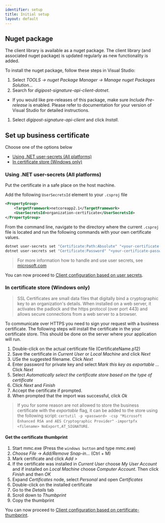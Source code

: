 ```yaml
---
identifier: setup
title: Initial setup
layout: default
---
```


## Nuget package

The client library is available as a nuget package. The client library (and associated nuget package) is updated regularly as new functionality is added.


To install the nuget package, follow these steps in Visual Studio:

1. Select _TOOLS -> nuget Package Manager -> Manage nuget Packages Solution..._
1. Search for _digipost-signature-api-client-dotnet_.
* If you would like pre-releases of this package, make sure _Include Pre-release_ is enabled. Please refer to documentation for your version of Visual Studio for detailed instructions.
1. Select _digipost-signature-api-client_ and click _Install_.

## Set up business certificate

Choose one of the options below
- [Using .NET user-secrets (All platforms)](#using-net-user-secrets-all-platforms)
- [In certificate store (Windows only)](#in-certificate-store-windows-only)

### Using .NET user-secrets (All platforms)

Put the certificate in a safe place on the host machine.

Add the following `UserSecretsId` element to your `.csproj` file

```xml
<PropertyGroup>
    <TargetFramework>netcoreapp2.1</TargetFramework>
    <UserSecretsId>organization-certificate</UserSecretsId>
</PropertyGroup>
```

From the command line, navigate to the directory where the current `.csproj` file is located and run the following commands with your own certificate values.

```sh
dotnet user-secrets set "Certificate:Path:Absolute" "<your-certificate.p12>"
dotnet user-secrets set "Certificate:Password" "<your-certificate-password>"
```

> For more information how to handle and use user secrets, see [microsoft.com](https://docs.microsoft.com/en-us/aspnet/core/security/app-secrets?view=aspnetcore-2.1)

You can now proceed to [Client configuration based on user secrets](#based-on-user-secrets).

### In certificate store (Windows only)

<blockquote>SSL Certificates are small data files that digitally bind a cryptographic key to an organization's details. When installed on a web server, it activates the padlock and the https protocol (over port 443) and allows secure connections from a web server to a browser.</blockquote>

To communicate over HTTPS you need to sign your request with a business certificate. The following steps will install the certificate in the your certificate store. This should be done on the server where your application will run.

1.  Double-click on the actual certificate file (CertificateName.p12)
1.  Save the certificate in _Current User_ or _Local Machine_ and click _Next_ 
1.  USe the suggested filename. Click _Next_
1.  Enter password for private key and select _Mark this key as exportable ..._ Click _Next_
1.  Select _Automatically select the certificate store based on the type of certificate_
1.  Click _Next_ and _Finish_
1.  Accept the certificate if prompted.
1.  When prompted that the import was successful, click _Ok_

> If you for some reason are not allowed to store the business certificate with the _exportable_ flag, it can be added to the store using the following script: `certutil -p <password> -csp "Microsoft Enhanced RSA and AES Cryptographic Provider"` 
`-importpfx <filename> NoExport,AT_SIGNATURE`. 


#### Get the certificate thumbprint

1. Start mmc.exe (Press the `windows button` and type mmc.exe)
1. _Choose File_ -> _Add/Remove Snap-in…_ (Ctrl + M)
1. Mark certificate and click _Add >_
1. If the certificate was installed in _Current User_ choose _My User Account_ and if installed on _Local Machine_ choose _Computer Account_. Then click _Finish_ and then _OK_
1. Expand _Certificates_ node, select _Personal_ and open _Certificates_
1. Double-click on the installed certificate
1. Go to the _Details_ tab
1. Scroll down to _Thumbprint_
1. Copy the thumbprint

You can now proceed to [Client configuration based on certificate-thumbprint](#based-on-certificate-thumbprint).